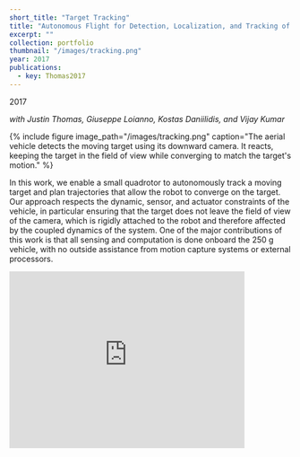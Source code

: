 ```yaml
---
short_title: "Target Tracking"
title: "Autonomous Flight for Detection, Localization, and Tracking of Moving Targets With a Small Quadrotor"
excerpt: ""
collection: portfolio
thumbnail: "/images/tracking.png"
year: 2017
publications:
  - key: Thomas2017
---
```


2017 

*with Justin Thomas, Giuseppe Loianno, Kostas Daniilidis, and Vijay Kumar*

{% include figure image_path="/images/tracking.png" caption="The aerial vehicle detects the moving target using its downward camera. It reacts, keeping the target in the field of view while converging to match the target's motion." %}


In this work, we enable a small quadrotor to autonomously track a moving target and plan trajectories that allow the robot to converge on the target. Our approach respects the dynamic, sensor, and actuator constraints of the vehicle, in particular ensuring that the target does not leave the field of view of the camera, which is rigidly attached to the robot and therefore affected by the coupled dynamics of the system. One of the major contributions of this work is that all sensing and computation is done onboard the 250 g vehicle, with no outside assistance from motion capture systems or external processors.

<iframe width="420" height="315" src="https://www.youtube.com/embed/LDE1jyyQUWc" frameborder="0" allowfullscreen></iframe><br/>
